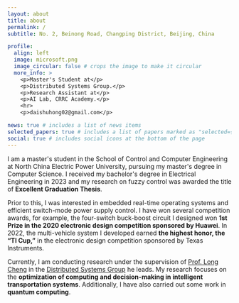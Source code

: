```yaml
---
layout: about
title: about
permalink: /
subtitle: No. 2, Beinong Road, Changping District, Beijing, China

profile:
  align: left
  image: microsoft.png
  image_circular: false # crops the image to make it circular
  more_info: >
    <p>Master's Student at</p> 
    <p>Distributed Systems Group.</p>
    <p>Research Assistant at</p>
    <p>AI Lab, CRRC Academy.</p>
    <hr>
    <p>daishuhong02@gmail.com</p>

news: true # includes a list of news items
selected_papers: true # includes a list of papers marked as "selected={true}"
social: true # includes social icons at the bottom of the page
---
```


I am a master's student in the School of Control and Computer Engineering at North China Electric Power University, pursuing my master's degree in Computer Science. I received my bachelor's degree in Electrical Engineering in 2023 and my research on fuzzy control was awarded the title of **Excellent Graduation Thesis**.

Prior to this, I was interested in embedded real-time operating systems and efficient switch-mode power supply control. I have won several competition awards, for example, the four-switch buck-boost circuit I designed won **1st Prize in the 2020 electronic design competition sponsored by Huawei**. In 2022, the multi-vehicle system I developed earned **the highest honor, the “TI Cup,”** in the electronic design competition sponsored by Texas Instruments.

Currently, I am conducting research under the supervision of [Prof. Long Cheng](https://longcheng.eu/) in the [Distributed Systems Group](http://distsys.org.cn/) he leads. My research focuses on the **optimization of computing and decision-making in intelligent transportation systems**. Additionally, I have also carried out some work in **quantum computing**.
